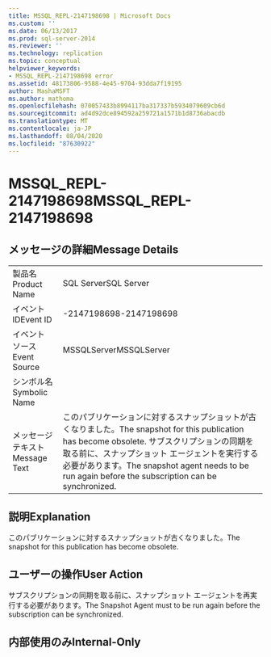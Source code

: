 ```yaml
---
title: MSSQL_REPL-2147198698 | Microsoft Docs
ms.custom: ''
ms.date: 06/13/2017
ms.prod: sql-server-2014
ms.reviewer: ''
ms.technology: replication
ms.topic: conceptual
helpviewer_keywords:
- MSSQL_REPL-2147198698 error
ms.assetid: 48173806-9588-4e45-9704-93dda7f19195
author: MashaMSFT
ms.author: mathoma
ms.openlocfilehash: 070057433b8994117ba317337b5934079609cb6d
ms.sourcegitcommit: ad4d92dce894592a259721a1571b1d8736abacdb
ms.translationtype: MT
ms.contentlocale: ja-JP
ms.lasthandoff: 08/04/2020
ms.locfileid: "87630922"
---
```

# <a name="mssql_repl-2147198698"></a><span data-ttu-id="ee35a-102">MSSQL_REPL-2147198698</span><span class="sxs-lookup"><span data-stu-id="ee35a-102">MSSQL_REPL-2147198698</span></span>
    
## <a name="message-details"></a><span data-ttu-id="ee35a-103">メッセージの詳細</span><span class="sxs-lookup"><span data-stu-id="ee35a-103">Message Details</span></span>  
  
|||  
|-|-|  
|<span data-ttu-id="ee35a-104">製品名</span><span class="sxs-lookup"><span data-stu-id="ee35a-104">Product Name</span></span>|<span data-ttu-id="ee35a-105">SQL Server</span><span class="sxs-lookup"><span data-stu-id="ee35a-105">SQL Server</span></span>|  
|<span data-ttu-id="ee35a-106">イベント ID</span><span class="sxs-lookup"><span data-stu-id="ee35a-106">Event ID</span></span>|<span data-ttu-id="ee35a-107">-2147198698</span><span class="sxs-lookup"><span data-stu-id="ee35a-107">-2147198698</span></span>|  
|<span data-ttu-id="ee35a-108">イベント ソース</span><span class="sxs-lookup"><span data-stu-id="ee35a-108">Event Source</span></span>|<span data-ttu-id="ee35a-109">MSSQLServer</span><span class="sxs-lookup"><span data-stu-id="ee35a-109">MSSQLServer</span></span>|  
|<span data-ttu-id="ee35a-110">シンボル名</span><span class="sxs-lookup"><span data-stu-id="ee35a-110">Symbolic Name</span></span>||  
|<span data-ttu-id="ee35a-111">メッセージ テキスト</span><span class="sxs-lookup"><span data-stu-id="ee35a-111">Message Text</span></span>|<span data-ttu-id="ee35a-112">このパブリケーションに対するスナップショットが古くなりました。</span><span class="sxs-lookup"><span data-stu-id="ee35a-112">The snapshot for this publication has become obsolete.</span></span> <span data-ttu-id="ee35a-113">サブスクリプションの同期を取る前に、スナップショット エージェントを実行する必要があります。</span><span class="sxs-lookup"><span data-stu-id="ee35a-113">The snapshot agent needs to be run again before the subscription can be synchronized.</span></span>|  
  
## <a name="explanation"></a><span data-ttu-id="ee35a-114">説明</span><span class="sxs-lookup"><span data-stu-id="ee35a-114">Explanation</span></span>  
 <span data-ttu-id="ee35a-115">このパブリケーションに対するスナップショットが古くなりました。</span><span class="sxs-lookup"><span data-stu-id="ee35a-115">The snapshot for this publication has become obsolete.</span></span>  
  
## <a name="user-action"></a><span data-ttu-id="ee35a-116">ユーザーの操作</span><span class="sxs-lookup"><span data-stu-id="ee35a-116">User Action</span></span>  
 <span data-ttu-id="ee35a-117">サブスクリプションの同期を取る前に、スナップショット エージェントを再実行する必要があります。</span><span class="sxs-lookup"><span data-stu-id="ee35a-117">The Snapshot Agent must to be run again before the subscription can be synchronized.</span></span>  
  
## <a name="internal-only"></a><span data-ttu-id="ee35a-118">内部使用のみ</span><span class="sxs-lookup"><span data-stu-id="ee35a-118">Internal-Only</span></span>  
  
